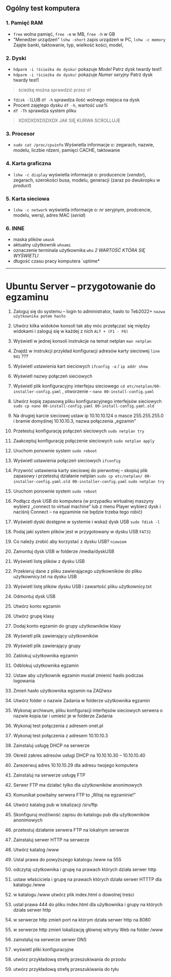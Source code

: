 ## Ogólny test komputera
### 1. Pamięć RAM
- `free` wolna pamięć, `free -m` w MB, `free -h` w GB
-  "Menedżer urządzeń" `lshw -short` zapis urządzeń w PC, `lshw -c memory` Zajęte banki, taktowanie, typ, wielkość kości, model,


### 2. Dyski 
- `hdparm -i !ścieżka do dysku!` pokazuje *Model*               Patrz dysk twardy test1
- `hdparm -i !ścieżka do dysku!` pokazuje *Numer seryjny*       Patrz dysk twardy test1
> ścieżkę można sprawdzić przez `df`
- `fdisk -l`LUB `df -h`  sprawdza ilość wolnego miejsca na dysk
- Procent zajętego dysku `df -h`, wartość *use%*
- `df -Th` sprawdza system pliku
> XDXDXDXDSDXDX JAK SIĘ KURWA SCROLLUJE


### 3. Procesor
- `sudo cat /proc/cpuinfo` Wyświetla informacje o: zegarach, nazwie, modelu, liczbie rdzeni, pamięci CACHE, taktowanie


### 4. Karta graficzna
- `lshw -c display` wyświetla informacje o: producencie (*vendor*), zegarach, szerokości busa, modelu, generacji (zaraz po dwukropku w *product*)


### 5. Karta sieciowa
- `lshw -c network` wyświetla informacje o: nr seryjnym, prodcencie, modelu, wersji, adres MAC (*serial*)

### 6. INNE
- maska plików `umask`
- aktualny użytkownik `whoami`
- oznaczenie terminala użytkownika `who` *2 WARTOŚĆ KTÓRA SIĘ WYŚWIETLI*
- długość czasu pracy komputera `uptime*

***

# Ubuntu Server – przygotowanie do egzaminu
1.	Zaloguj się do systemu – login to administrator, hasło to Teb2022+  `nazwa użytkownika potem hasło`

2.	Utwórz kilka widoków konsoli tak aby móc przełączać się między widokami i zaloguj się w każdej z nich `ALT + (F1 - F6)`

3.	Wyświetl w jednej konsoli instrukcje na temat netplan `man netplan`

4.	Znajdź w instrukcji przykład konfiguracji adresów karty sieciowej `line 941` ???

5.	Wyświetl ustawienia kart sieciowych `ifconfig -a` / `ip addr show`
6.	Wyświetl nazwy połączeń sieciowych 
7.	Wyświetl plik konfiguracyjny interfejsu sieciowego `cd etc/netplan/00-installer-config.yaml` , otworzenie - `nano 00-install-config.yaml`
8.	Utwórz kopię zapasową pliku konfiguracyjnego interfejsów sieciowych `sudo cp nano 00-install-config.yaml 00-install-config.yaml.old`
9.	Na drugiej karcie sieciowej ustaw ip 10.10.10.124 o masce 255.255.255.0 i bramie domyślnej 10.10.10.3, nazwa połączenia „egzamin”
10.	Przetestuj konfigurację połączeń sieciowych `sudo netplan try`
11.	Zaakceptuj konfigurację połączenie sieciowych `sudo netplan apply`
12.	Uruchom ponownie system `sudo reboot`
13.	Wyświetl ustawienia połączeń sieciowych `ifconfig`
14.	Przywróć ustawienia karty sieciowej do pierwotnej – skopiuj plik zapasowy i przetestuj działanie netplan `sudo cp etc/netplan/ 00-installer-config.yaml.old 00-installer-config.yaml` `sudo netplan try`
15.	Uruchom ponownie system `sudo reboot`
16.	Podłącz dysk USB do komputera (w przypadku wirtualnej maszyny wybierz „connect to virtual machine” lub z menu Player wybierz dysk i naciśnij Connect – na egzaminie nie będzie trzeba tego robić)
17.	Wyświetl dyski dostępne w systemie i wskaż dysk USB `sudo fdisk -l`
18.	Podaj jaki system plików jest w przygotowany w dysku USB `FAT32`
19.	Co należy zrobić aby korzystać z dysku USB? `niewiem `
20.	Zamontuj dysk USB w folderze /media/dyskUSB
21.	Wyświetl listę plików z dysku USB
22.	Przekieruj dane z pliku zawierającego użytkowników do pliku użytkownicy.txt na dysku USB
23.	Wyświetl listę plików dysku USB i zawartość pliku użytkownicy.txt
24.	Odmontuj dysk USB
25.	Utwórz konto egzamin
26.	Utwórz grupę klasy
27.	Dodaj konto egzamin do grupy użytkowników klasy
28.	Wyświetl plik zawierający użytkowników
29.	Wyświetl plik zawierający grupy
30.	Zablokuj użytkownika egzamin
31.	Odblokuj użytkownika egzamin
32.	Ustaw aby użytkownik egzamin musiał zmienić hasło podczas logowania
33.	Zmień hasło użytkownika egzamin na ZAQ!wsx
34.	Utwórz folder o nazwie Zadania w folderze użytkownika egzamin
35.	Wykonaj archiwum, pliku konfiguracji interfejsów sieciowych serwera o nazwie kopia.tar i umieść je w folderze Zadania
36.	Wykonaj test połączenia z adresem onet.pl
37.	Wykonaj test połączenia z adresem 10.10.10.3
38.	Zainstaluj usługę DHCP na serwerze
39.	Określ zakres adresów usługi DHCP na 10.10.10.30 – 10.10.10.40
40.	Zarezerwuj adres 10.10.10.29 dla adresu twojego komputera
41.	Zainstaluj na serwerze usługę FTP
42.	Serwer FTP ma działać tylko dla użytkowników anonimowych
43.	Komunikat powitalny serwera FTP to „Witaj na egzaminie!”
44.	Utwórz katalog pub w lokalizacji /srv/ftp
45.	Skonfiguruj możliwość zapisu do katalogu pub dla użytkowników anonimowych
46.	przetestuj działanie serwera FTP na lokalnym serwerze
47.	Zainstaluj serwer  HTTP na serwerze
48.	Utwórz katalog /www
49.	Ustal prawa do powyższego katalogu /www na 555
50.	odczytaj użytkownika i grupę na prawach których działa serwer http
51.	ustaw właściciela i grupę na prawach których działa serwer HTTTP dla katalogu /www
52.	w katalogu /www utwórz plik index.html o dowolnej treści
53.	ustal prawa 444 do pliku index.html dla użytkownika i grupy na których działa serwer http
54.	w serwerze http zmień port na którym działa serwer http na 8080
55.	w serwerze http zmień lokalizację głównej witryny Web na folder /www
56.	zainstaluj na serwerze serwer DNS
57.	wyświetl pliki konfiguracyjne
58.	utwórz przykładową strefę przeszukiwania do przodu
59.	utwórz przykładową strefę przeszukiwania do tyłu
